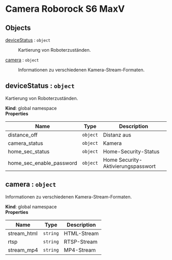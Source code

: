 # Camera Roborock S6 MaxV

## Objects

<dl>
<dt><a href="#deviceStatus">deviceStatus</a> : <code>object</code></dt>
<dd><p>Kartierung von Roboterzuständen.</p>
</dd>
<dt><a href="#camera">camera</a> : <code>object</code></dt>
<dd><p>Informationen zu verschiedenen Kamera-Stream-Formaten.</p>
</dd>
</dl>

<a name="deviceStatus"></a>

## deviceStatus : <code>object</code>
Kartierung von Roboterzuständen.

**Kind**: global namespace  
**Properties**

| Name | Type | Description |
| --- | --- | --- |
| distance_off | <code>object</code> | Distanz aus |
| camera_status | <code>object</code> | Kamera |
| home_sec_status | <code>object</code> | Home-Security-Status |
| home_sec_enable_password | <code>object</code> | Home Security-Aktivierungspasswort |

<a name="camera"></a>

## camera : <code>object</code>
Informationen zu verschiedenen Kamera-Stream-Formaten.

**Kind**: global namespace  
**Properties**

| Name | Type | Description |
| --- | --- | --- |
| stream_html | <code>string</code> | HTML-Stream |
| rtsp | <code>string</code> | RTSP-Stream |
| stream_mp4 | <code>string</code> | MP4-Stream |

